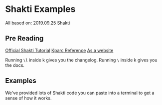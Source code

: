 # Shakti Examples

All based on: [2019.09.25 Shakti](https://anaconda.org/shaktidb/shakti/2019.09.25/download/osx-64/shakti-2019.09.25-1245_gdb1cd7f.tar.bz2)

## Pre Reading

[Official Shakti Tutorial]()
[Kparc Reference](https://github.com/kparc/ref/blob/master/src/md/index.md) [As a website](https://ref.kparc.io/)

Running `\l` inside k gives you the changelog.
Running `\` inside k gives you the docs.

## Examples

We've provided lots of Shakti code you can paste into a terminal to get a sense of how it works.
